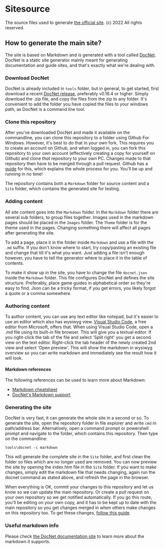 # Sitesource

The source files used to generate [the official site](https://framedsc.com). (c) 2022 All rights reserved. 

## How to generate the main site?

The site is based on Markdown and is generated with a tool called [DocNet](https://github.com/FransBouma/DocNet). DocNet is a static site generator mainly meant for generating documentation and guide sites, and that's exactly what we're dealing with. 

### Download DocNet
DocNet is already included in `tools` folder, but in general, to get started, first download a recent [DocNet release](https://github.com/FransBouma/DocNet/releases), preferably v0.16.4 or higher. Simply download the .zip file, and copy the files from the zip to any folder. It's convenient to add the folder you have copied the files to your windows path, as DocNet is a command line tool.

### Clone this repository
After you've downloaded DocNet and made it available on the commandline, you can clone this repository to a folder using Github For Windows. However, it's best to do that in your own fork. This requires you to create an account on Github, and when logged in, you can fork this repository to your own account (effectively creating a copy for yourself on Github) and clone *that* repository to your own PC. Changes made to that repository then have to be merged through a pull request. Github has a [guide](https://guides.github.com/activities/forking/) for this, which explains the whole process for you. You'll be up and running in no time!

The repository contains both a `Markdown` folder for source content and a `Site` folder, which contains the generated site for testing. 

### Adding content
All site content goes into the `Markdown` folder. In the `Markdown` folder there are several sub folders, to group files together. Images used in the markdown pages should be placed in the `Images` folder. The `Theme` folder is for the theme used in the pages. Changing something there will affect all pages after generating the site. 

To add a page, place it in the folder inside `Markdown` and use a file with the `.md` suffix. If you don't know where to start, try copy/pasting an existing file and change that till it's what you want. Just adding a file isn't enough however, you have to tell the generator where to place it in the table of contents. 

To make it show up in the site, you have to change the file `docnet.json` inside the `Markdown` folder. This file configures DocNet and defines the site structure. Preferably, place game guides in alphabetical order so they're easy to find. Json can be a tricky format, if you get errors, you likely forgot a quote or a comma somewhere. 

### Authoring content
To author content, you can use any text editor like notepad, but it's easier to use an editor which also has wysiwyg view. 
[Visual Studio Code](https://code.visualstudio.com), a free editor from Microsoft, offers that. When using Visual Studio Code, open a .md file using its built-in file browser. This will give you a textual editor. If you right-click the tab of the file and select 'Split right' you get a second view on the text editor. Right-click the tab header of the newly created 2nd view and select 'Open preview'. This will show the markdown in wysiwyg overview so you can write markdown and immediately see the result how it will look.

#### Markdown references
The following references can be used to learn more about Markdown:

* [Markdown cheatsheet](https://github.com/adam-p/markdown-here/wiki/Markdown-Cheatsheet)
* [DocNet's Markdown support](http://fransbouma.github.io/DocNet/WritingcontentusingMarkdown.htm)

### Generating the site
DocNet is very fast, it can generate the whole site in a second or so. To generate the site, open the repository folder in file explorer and write `cmd` in path/address bar. Alternatively, open a command prompt or powershell prompt and navigate to the folder, which contains this repository. Then type on the commandline:

```
tools\docnet -c markdown
```

This will generate the complete site in the `Site` folder, and first clean the folder so files which are no longer used are removed. You can now preview the site by opening the index.htm file in the `Site` folder. If you want to make changes, simply edit the markdown file that needs changing, again run the docnet command as stated above, and refresh the page in the browser. 

When everything is OK, commit your changes to this repository and let us know so we can update the main repository. Or create a pull request on your own repository so we get notified automatically. If you go this route, you'll be editing on your own copy, and it has to be kept up to date with the main repository so you get changes merged in when others make changes on this repository too. 
To get these changes, [follow this guide](https://help.github.com/en/articles/syncing-a-fork).

### Useful markdown info
Please check [the DocNet documentation site](http://fransbouma.github.io/DocNet/WritingcontentusingMarkdown.htm) to learn more about the markdown it supports.
